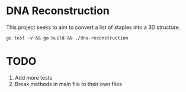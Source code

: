 # DNA Reconstruction
This project seeks to aim to convert a list of staples into a 3D structure.

```
go test -v && go build && ./dna-reconstruction
```


# TODO
1. Add more tests
2. Break methods in main file to their own files
